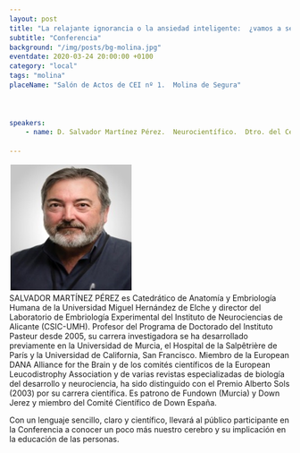 ```yaml
---
layout: post
title: "La relajante ignorancia o la ansiedad inteligente:  ¿vamos a seguir eligiendo mal?"
subtitle: "Conferencia"
background: "/img/posts/bg-molina.jpg"
eventdate: 2020-03-24 20:00:00 +0100
category: "local"
tags: "molina"
placeName: "Salón de Actos de CEI nº 1.  Molina de Segura"



speakers:
    - name: D. Salvador Martínez Pérez.  Neurocientífico.  Dtro. del Centro de Neurociencia de la Universidad Miguel Hernández (Alicante)
    
---
```

![cartel](/img/posts/salvador.jpg)  
SALVADOR MARTÍNEZ PÉREZ  es Catedrático de Anatomía y Embriología Humana de la Universidad Miguel Hernández de Elche y director del Laboratorio de Embriología Experimental del Instituto de Neurociencias de Alicante (CSIC-UMH). Profesor del Programa de Doctorado del Instituto Pasteur desde 2005, su carrera investigadora se ha desarrollado previamente en la Universidad de Murcia, el Hospital de la Salpêtrière de París y la Universidad de California, San Francisco. Miembro de la European DANA Alliance for the Brain y de los comités científicos de la European Leucodistrophy Association y de varias revistas especializadas de biología del desarrollo y neurociencia, ha sido distinguido con el Premio Alberto Sols (2003) por su carrera científica. Es patrono de Fundown (Murcia) y Down Jerez y miembro del Comité Científico de Down España.

Con un lenguaje sencillo, claro y científico, llevará al público participante en la Conferencia a conocer un poco más nuestro cerebro y su implicación en la educación de las personas.
